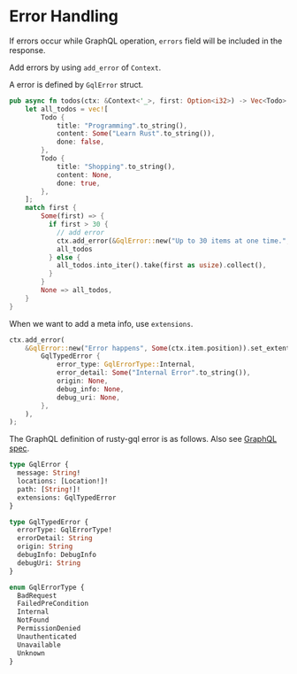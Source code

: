 # Error Handling

If errors occur while GraphQL operation, `errors` field will be included in the response.

Add errors by using `add_error` of `Context`.

A error is defined by `GqlError` struct.

```rust
pub async fn todos(ctx: &Context<'_>, first: Option<i32>) -> Vec<Todo> {
    let all_todos = vec![
        Todo {
            title: "Programming".to_string(),
            content: Some("Learn Rust".to_string()),
            done: false,
        },
        Todo {
            title: "Shopping".to_string(),
            content: None,
            done: true,
        },
    ];
    match first {
        Some(first) => {
          if first > 30 {
            // add error
            ctx.add_error(&GqlError::new("Up to 30 items at one time.", Some(ctx.item.position)));
            all_todos
          } else {
            all_todos.into_iter().take(first as usize).collect(),
          }
        }
        None => all_todos,
    }
}
```

When we want to add a meta info, use `extensions`.

```rust
ctx.add_error(
    &GqlError::new("Error happens", Some(ctx.item.position)).set_extentions(
        GqlTypedError {
            error_type: GqlErrorType::Internal,
            error_detail: Some("Internal Error".to_string()),
            origin: None,
            debug_info: None,
            debug_uri: None,
        },
    ),
);
```

The GraphQL definition of rusty-gql error is as follows.
Also see [GraphQL spec](https://spec.graphql.org/June2018/#sec-Errors).

```graphql
type GqlError {
  message: String!
  locations: [Location!]!
  path: [String!]!
  extensions: GqlTypedError
}

type GqlTypedError {
  errorType: GqlErrorType!
  errorDetail: String
  origin: String
  debugInfo: DebugInfo
  debugUri: String
}

enum GqlErrorType {
  BadRequest
  FailedPreCondition
  Internal
  NotFound
  PermissionDenied
  Unauthenticated
  Unavailable
  Unknown
}
```
